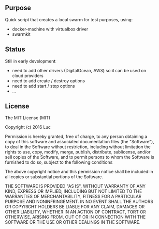 Purpose
-------

Quick script that creates a local swarm for test purposes, using:
- docker-machine with virtualbox driver
- swarmkit

Status
------

Still in early development:

* need to add other drivers (DigitalOcean, AWS) so it can be used on cloud providers
* need to add create / destroy options
* need to add start / stop options
* ...

License
-------

The MIT License (MIT)

Copyright (c) 2016 Luc

Permission is hereby granted, free of charge, to any person obtaining a copy
of this software and associated documentation files (the "Software"), to deal
in the Software without restriction, including without limitation the rights
to use, copy, modify, merge, publish, distribute, sublicense, and/or sell
copies of the Software, and to permit persons to whom the Software is
furnished to do so, subject to the following conditions:

The above copyright notice and this permission notice shall be included in all
copies or substantial portions of the Software.

THE SOFTWARE IS PROVIDED "AS IS", WITHOUT WARRANTY OF ANY KIND, EXPRESS OR
IMPLIED, INCLUDING BUT NOT LIMITED TO THE WARRANTIES OF MERCHANTABILITY,
FITNESS FOR A PARTICULAR PURPOSE AND NONINFRINGEMENT. IN NO EVENT SHALL THE
AUTHORS OR COPYRIGHT HOLDERS BE LIABLE FOR ANY CLAIM, DAMAGES OR OTHER
LIABILITY, WHETHER IN AN ACTION OF CONTRACT, TORT OR OTHERWISE, ARISING FROM,
OUT OF OR IN CONNECTION WITH THE SOFTWARE OR THE USE OR OTHER DEALINGS IN THE
SOFTWARE.
